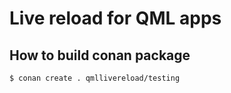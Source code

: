 # Live reload for QML apps

## How to build conan package

```bash
$ conan create . qmllivereload/testing
```